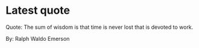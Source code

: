 # Latest quote 

Quote: The sum of wisdom is that time is never lost that is devoted to work. 

By: Ralph Waldo Emerson